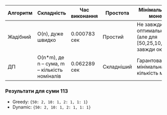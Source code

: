 | Алгоритм | Складність | Час виконання |  Простота   | Мінімальність монет |
| --- | --- | --- | --- | --- |
| Жадібний | O(n), дуже швидко | 0.000783 сек | Простий | Не завжди оптимальний (але для [50,25,10,5,2,1] завжди ок) |
| ДП | O(n*m), де n – сума, m – кількість номіналів | 0.062289 сек | Складніший | Гарантовано мінімальна кількість монет |

### Результати для суми 113
- Greedy: `{50: 2, 10: 1, 2: 1, 1: 1}`  
- Dynamic: `{50: 2, 10: 1, 2: 1, 1: 1}`  
